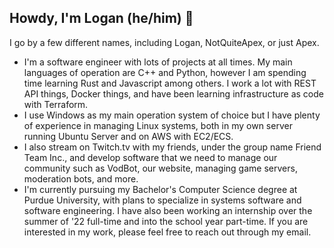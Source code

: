 ## Howdy, I'm Logan (he/him) 👋
I go by a few different names, including Logan, NotQuiteApex, or just Apex.

* I'm a software engineer with lots of projects at all times. My main languages of operation are C++ and Python, however I am spending time learning Rust and Javascript among others. I work a lot with REST API things, Docker things, and have been learning infrastructure as code with Terraform.
* I use Windows as my main operation system of choice but I have plenty of experience in managing Linux systems, both in my own server running Ubuntu Server and on AWS with EC2/ECS.
* I also stream on Twitch.tv with my friends, under the group name Friend Team Inc., and develop software that we need to manage our community such as VodBot, our website, managing game servers, moderation bots, and more.
* I'm currently pursuing my Bachelor's Computer Science degree at Purdue University, with plans to specialize in systems software and software engineering. I have also been working an internship over the summer of '22 full-time and into the school year part-time. If you are interested in my work, please feel free to reach out through my email.
